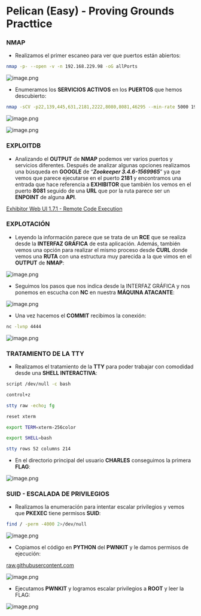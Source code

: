 # Pelican (Easy) - Proving Grounds Practtice

### NMAP

- Realizamos el primer escaneo para ver que puertos están abiertos:

```bash
nmap -p- --open -v -n 192.168.229.98 -oG allPorts
```

![image.png](/assets/img/post-img/Pelican/image.png)

- Enumeramos los **SERVICIOS ACTIVOS** en los **PUERTOS** que hemos descubierto:

```bash
nmap -sCV -p22,139,445,631,2181,2222,8080,8081,46295 --min-rate 5000 192.168.229.98 -oN targeted
```

![image.png](/assets/img/post-img/Pelican/image%201.png)

![image.png](/assets/img/post-img/Pelican/image%202.png)

### EXPLOITDB

- Analizando el **OUTPUT** de **NMAP** podemos ver varios puertos y servicios diferentes. Después de analizar algunas opciones realizamos una búsqueda en **GOOGLE** de “***Zookeeper 3.4.6-1569965***” ya que vemos que parece ejecutarse en el puerto **2181** y encontramos una entrada que hace referencia a **EXHIBITOR** que también los vemos en el puerto **8081** seguido de una **URL** que por la ruta parece ser un **ENPOINT** de alguna **API**.

[Exhibitor Web UI 1.7.1 - Remote Code Execution](https://www.exploit-db.com/exploits/48654)

### EXPLOTACIÓN

- Leyendo la información parece que se trata de un **RCE** que se realiza desde la **INTERFAZ GRÁFICA** de esta aplicación. Además, también vemos una opción para realizar el mismo proceso desde **CURL** donde vemos una **RUTA** con una estructura muy parecida a la que vimos en el **OUTPUT** de **NMAP**:

![image.png](/assets/img/post-img/Pelican/image%203.png)

- Seguimos los pasos que nos indica desde la INTERFAZ GRÁFICA y nos ponemos en escucha con **NC** en nuestra **MÁQUINA ATACANTE**:

![image.png](/assets/img/post-img/Pelican/image%204.png)

- Una vez hacemos el **COMMIT** recibimos la conexión:

```bash
nc -lvnp 4444
```

![image.png](/assets/img/post-img/Pelican/image%205.png)

### TRATAMIENTO DE LA TTY

- Realizamos el tratamiento de la **TTY** para poder trabajar con comodidad desde una **SHELL INTERACTIVA**:

```bash
script /dev/null -c bash

control+z

stty raw -echo; fg

reset xterm

export TERM=xterm-256color

export SHELL=bash

stty rows 52 columns 214 
```

- En el directorio principal del usuario **CHARLES** conseguimos la primera **FLAG**:

![image.png](/assets/img/post-img/Pelican/image%206.png)

### SUID - ESCALADA DE PRIVILEGIOS

- Realizamos la enumeración para intentar escalar privilegios y vemos que **PKEXEC** tiene permisos **SUID**:

```bash
find / -perm -4000 2>/dev/null
```

![image.png](/assets/img/post-img/Pelican/image%207.png)

- Copiamos el código en **PYTHON** del **PWNKIT** y le damos permisos de ejecución:

[raw.githubusercontent.com](https://raw.githubusercontent.com/Almorabea/pkexec-exploit/refs/heads/main/CVE-2021-4034.py)

![image.png](/assets/img/post-img/Pelican/image%208.png)

- Ejecutamos **PWNKIT** y logramos escalar privilegios a **ROOT** y leer la FLAG:

![image.png](/assets/img/post-img/Pelican/image%209.png)